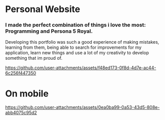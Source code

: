 # Personal Website
###  I made the perfect combination of things i love the most: Programming and Persona 5 Royal. 
<p> Developing this portfolio was such a good experience of making mistakes, learning from them, being able to search for improvements for my application, learn new things and use a lot of my creativity to develop something that im proud of.  </p>

  
https://github.com/user-attachments/assets/f48ed173-0f8d-4d7e-ac44-6c256f447350
# On mobile
https://github.com/user-attachments/assets/0ea0ba99-0a53-43d5-808e-abb4075c95d2

